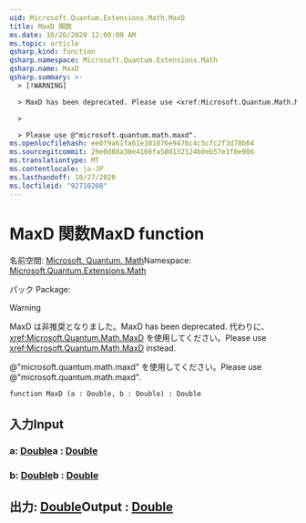 ```yaml
---
uid: Microsoft.Quantum.Extensions.Math.MaxD
title: MaxD 関数
ms.date: 10/26/2020 12:00:00 AM
ms.topic: article
qsharp.kind: function
qsharp.namespace: Microsoft.Quantum.Extensions.Math
qsharp.name: MaxD
qsharp.summary: >-
  > [!WARNING]

  > MaxD has been deprecated. Please use <xref:Microsoft.Quantum.Math.MaxD> instead.

  >

  > Please use @"microsoft.quantum.math.maxd".
ms.openlocfilehash: ee0f9a61fa61e381076e9476c4c5cfc2f3d78b64
ms.sourcegitcommit: 29e0d88a30e4166fa580132124b0eb57e1f0e986
ms.translationtype: MT
ms.contentlocale: ja-JP
ms.lasthandoff: 10/27/2020
ms.locfileid: "92710208"
---
```

# <a name="maxd-function"></a><span data-ttu-id="f79d3-102">MaxD 関数</span><span class="sxs-lookup"><span data-stu-id="f79d3-102">MaxD function</span></span>

<span data-ttu-id="f79d3-103">名前空間: [Microsoft. Quantum. Math](xref:Microsoft.Quantum.Extensions.Math)</span><span class="sxs-lookup"><span data-stu-id="f79d3-103">Namespace: [Microsoft.Quantum.Extensions.Math](xref:Microsoft.Quantum.Extensions.Math)</span></span>

<span data-ttu-id="f79d3-104">パック [](https://nuget.org/packages/)</span><span class="sxs-lookup"><span data-stu-id="f79d3-104">Package: [](https://nuget.org/packages/)</span></span>


> [!WARNING]
> <span data-ttu-id="f79d3-105">MaxD は非推奨となりました。</span><span class="sxs-lookup"><span data-stu-id="f79d3-105">MaxD has been deprecated.</span></span> <span data-ttu-id="f79d3-106">代わりに、<xref:Microsoft.Quantum.Math.MaxD> を使用してください。</span><span class="sxs-lookup"><span data-stu-id="f79d3-106">Please use <xref:Microsoft.Quantum.Math.MaxD> instead.</span></span>
>
> <span data-ttu-id="f79d3-107">@"microsoft.quantum.math.maxd" を使用してください。</span><span class="sxs-lookup"><span data-stu-id="f79d3-107">Please use @"microsoft.quantum.math.maxd".</span></span>



```qsharp
function MaxD (a : Double, b : Double) : Double
```


## <a name="input"></a><span data-ttu-id="f79d3-108">入力</span><span class="sxs-lookup"><span data-stu-id="f79d3-108">Input</span></span>

### <a name="a--double"></a><span data-ttu-id="f79d3-109">a: [Double](xref:microsoft.quantum.lang-ref.double)</span><span class="sxs-lookup"><span data-stu-id="f79d3-109">a : [Double](xref:microsoft.quantum.lang-ref.double)</span></span>




### <a name="b--double"></a><span data-ttu-id="f79d3-110">b: [Double](xref:microsoft.quantum.lang-ref.double)</span><span class="sxs-lookup"><span data-stu-id="f79d3-110">b : [Double](xref:microsoft.quantum.lang-ref.double)</span></span>





## <a name="output--double"></a><span data-ttu-id="f79d3-111">出力: [Double](xref:microsoft.quantum.lang-ref.double)</span><span class="sxs-lookup"><span data-stu-id="f79d3-111">Output : [Double](xref:microsoft.quantum.lang-ref.double)</span></span>

